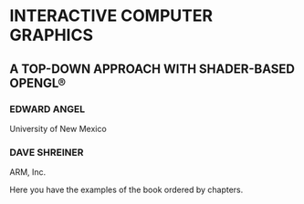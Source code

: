 # INTERACTIVE COMPUTER GRAPHICS
## A TOP-DOWN APPROACH WITH SHADER-BASED OPENGL®

### EDWARD ANGEL
University of New Mexico


### DAVE SHREINER
ARM, Inc.

Here you have the examples of the book ordered by chapters.
